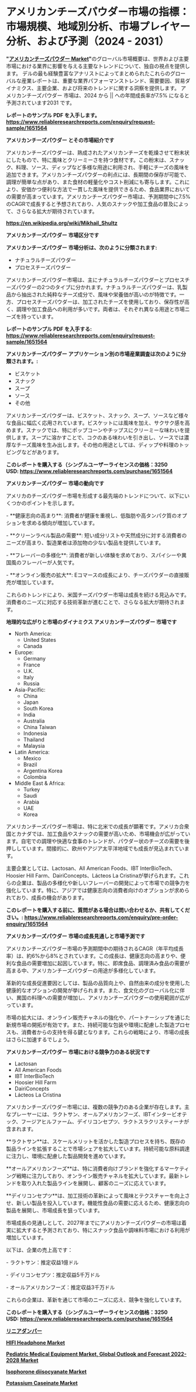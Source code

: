 <p><h1>アメリカンチーズパウダー市場の指標：市場規模、地域別分析、市場プレイヤー分析、および予測（2024 - 2031）</h1></p><p><strong>"<a href="https://www.reliableresearchreports.com/american-cheese-powder-market-r1651564">アメリカンチーズパウダー Market</a>"</strong>のグローバル市場概要は、世界および主要市場における業界に影響を与える主要なトレンドについて、独自の視点を提供します。 デルの最も経験豊富なアナリストによってまとめられたこれらのグローバルな産業レポートは、重要な業界パフォーマンストレンド、需要要因、貿易ダイナミクス、主要企業、および将来のトレンドに関する洞察を提供します。 アメリカンチーズパウダー 市場は、2024 から || への年間成長率が7.5% になると予測されています2031 です。</p>
<p><strong>レポートのサンプル PDF を入手します。</strong><strong><a href="https://www.reliableresearchreports.com/enquiry/request-sample/1651564">https://www.reliableresearchreports.com/enquiry/request-sample/1651564</a></strong></p>
<p><strong>アメリカンチーズパウダー とその市場紹介です</strong></p>
<p><p>アメリカンチーズパウダーは、熟成されたアメリカンチーズを乾燥させて粉末状にしたもので、特に風味とクリーミーさを持つ食材です。この粉末は、スナック、料理、ソース、ディップなど多様な用途に利用され、手軽にチーズの風味を追加できます。アメリカンチーズパウダーの利点には、長期間の保存が可能で、調理が簡単な点があり、また食材の軽量化やコスト削減にも寄与します。これにより、安価かつ便利な方法で一貫した風味を提供できるため、食品業界においての需要が高まっています。アメリカンチーズパウダー市場は、予測期間中に7.5%のCAGRで成長すると予想されており、人気のスナックや加工食品の普及によって、さらなる拡大が期待されています。</p><a href="https://en.wikipedia.org/wiki/Mikhail_Shultz"></a></p>
<p><strong><a href="https://en.wikipedia.org/wiki/Mikhail_Shultz">https://en.wikipedia.org/wiki/Mikhail_Shultz</a></strong></p>
<p><strong>アメリカンチーズパウダー&nbsp;市場区分です</strong><strong></strong></p>
<p><strong>アメリカンチーズパウダー 市場分析は、次のように分類されます:</strong>&nbsp;</p>
<p><ul><li>ナチュラルチーズパウダー</li><li>プロセスチーズパウダー</li></ul></p>
<p><p>アメリカンチーズパウダー市場は、主にナチュラルチーズパウダーとプロセスチーズパウダーの2つのタイプに分かれます。ナチュラルチーズパウダーは、乳製品から抽出された純粋なチーズ成分で、風味や栄養価が高いのが特徴です。一方、プロセスチーズパウダーは、加工されたチーズを使用しており、保存性が高く、調理や加工食品への利用が多いです。両者は、それぞれ異なる用途と市場ニーズを持っています。</p></p>
<p><strong>レポートのサンプル PDF を入手する: <a href="https://www.reliableresearchreports.com/enquiry/request-sample/1651564">https://www.reliableresearchreports.com/enquiry/request-sample/1651564</a></strong></p>
<p><strong> アメリカンチーズパウダー アプリケーション別の市場産業調査は次のように分類されます。:</strong></p>
<p><ul><li>ビスケット</li><li>スナック</li><li>スープ</li><li>ソース</li><li>その他</li></ul></p>
<p><p>アメリカンチーズパウダーは、ビスケット、スナック、スープ、ソースなど様々な食品に幅広く応用されています。ビスケットには風味を加え、サクサク感を高めます。スナックでは、特にポップコーンやチップスにクリーミーな味わいを提供します。スープに溶かすことで、コクのある味わいを引き出し、ソースでは濃厚なチーズ風味を生み出します。その他の用途としては、ディップや料理のトッピングなどがあります。</p></p>
<p><strong>このレポートを購入する（シングルユーザーライセンスの価格：3250 USD:</strong><strong>&nbsp;<a href="https://www.reliableresearchreports.com/purchase/1651564">https://www.reliableresearchreports.com/purchase/1651564</a></strong></p>
<p><strong>アメリカンチーズパウダー 市場の動向です</strong></p>
<p><p>アメリカのチーズパウダー市場を形成する最先端のトレンドについて、以下にいくつかのポイントを示します。</p><p>- **健康志向の高まり**: 消費者が健康を重視し、低脂肪や高タンパク質のオプションを求める傾向が増加しています。</p><p>  </p><p>- **クリーンラベル製品の需要**: 短い成分リストや天然成分に対する消費者のニーズが高まり、製造業者は添加物の少ない製品を提供しています。</p><p>- **フレーバーの多様化**: 消費者が新しい体験を求めており、スパイシーや異国風のフレーバーが人気です。</p><p>- **オンライン販売の拡大**: Eコマースの成長により、チーズパウダーの直接販売が増加しています。</p><p>これらのトレンドにより、米国チーズパウダー市場は成長を続ける見込みです。消費者のニーズに対応する技術革新が進むことで、さらなる拡大が期待されます。</p></p>
<p><strong>地理的な広がりと市場のダイナミクス アメリカンチーズパウダー 市場です</strong></p>
<p><ul>
    <li>
        North America:
        <ul>
            <li>United States</li>
            <li>Canada</li>
        </ul>
    </li>
    <li>
        Europe:
        <ul>
            <li>Germany</li>
            <li>France</li>
            <li>U.K.</li>
            <li>Italy</li>
            <li>Russia</li>
        </ul>
    </li>
    <li>
        Asia-Pacific:
        <ul>
            <li>China</li>
            <li>Japan</li>
            <li>South Korea</li>
            <li>India</li>
            <li>Australia</li>
            <li>China Taiwan</li>
            <li>Indonesia</li>
            <li>Thailand</li>
            <li>Malaysia</li>
        </ul>
    </li>
    <li>
        Latin America:
        <ul>
            <li>Mexico</li>
            <li>Brazil</li>
            <li>Argentina Korea</li>
            <li>Colombia</li>
        </ul>
    </li>
    <li>
        Middle East & Africa:
        <ul>
            <li>Turkey</li>
            <li>Saudi</li>
            <li>Arabia</li>
            <li>UAE</li>
            <li>Korea</li>
        </ul>
    </li>
    </ul></p>
<p><p>アメリカンチーズパウダー市場は、特に北米での成長が顕著です。アメリカ合衆国とカナダでは、加工食品やスナックの需要が高いため、市場機会が広がっています。自宅での調理や快適な食事のトレンドが、パウダー状のチーズの需要を後押ししています。間接的に、欧州やアジア太平洋地域でも成長が見込まれています。</p><p>主要企業としては、Lactosan、All American Foods、IBT InterBioTech、Hoosier Hill Farm、DairiConcepts、Lácteos La Cristinaが挙げられます。これらの企業は、製品の多様化や新しいフレーバーの開発によって市場での競争力を強化しています。特に、アジアでは健康志向の消費者向けのオプションが求められており、成長の機会があります。</p></p>
<p><strong>このレポートを購入する前に、質問がある場合は問い合わせるか、共有してください。:&nbsp;<a href="https://www.reliableresearchreports.com/enquiry/pre-order-enquiry/1651564">https://www.reliableresearchreports.com/enquiry/pre-order-enquiry/1651564</a></strong></p>
<p><strong>アメリカンチーズパウダー 市場の成長見通しと市場予測です</strong></p>
<p><p>アメリカンチーズパウダー市場の予測期間中の期待されるCAGR（年平均成長率）は、約6%から8%とされています。この成長は、健康志向の高まりや、便利な食品の需要増加に起因しています。特に、即席食品、調理済み食品の需要が高まる中、アメリカンチーズパウダーの用途が多様化しています。</p><p>革新的な成長促進要因としては、製品の品質向上や、自然由来の成分を使用した健康的なオプションの開発が挙げられます。また、食文化のグローバル化に伴い、異国の料理への需要が増加し、アメリカンチーズパウダーの使用範囲が広がっています。</p><p>市場の拡大には、オンライン販売チャネルの強化や、パートナーシップを通じた新規市場の開拓が有効です。また、持続可能な包装や環境に配慮した製造プロセスも、消費者からの支持を得る鍵となります。これらの戦略により、市場の成長はさらに加速するでしょう。</p></p>
<p><strong>アメリカンチーズパウダー 市場における競争力のある状況です</strong></p>
<p><ul><li>Lactosan</li><li>All American Foods</li><li>IBT InterBioTech</li><li>Hoosier Hill Farm</li><li>DairiConcepts</li><li>Lácteos La Cristina</li></ul></p>
<p><p>アメリカンチーズパウダー市場には、複数の競争力のある企業が存在します。主なプレーヤーには、ラクトサン、オールアメリカンフーズ、IBTインタービオテック、フージアヒルファーム、デイリコンセプツ、ラクトスラクリスティーナが含まれます。</p><p>**ラクトサン**は、スケールメリットを活かした製造プロセスを持ち、既存の製品ラインを拡張することで市場シェアを拡大しています。持続可能な原料調達に注力し、環境に配慮した製品開発を進めています。</p><p>**オールアメリカンフーズ**は、特に消費者向けブランドを強化するマーケティング戦略に注力しており、オンライン販売チャネルを拡大しています。最新トレンドを取り入れた製品ラインを展開し、顧客のニーズに応えています。</p><p>**デイリコンセプツ**は、加工技術の革新によって風味とテクスチャーを向上させ、新しい製品を投入しています。機能性食品の需要に応えるため、健康志向の製品を展開し、市場成長を狙っています。</p><p>市場成長の見通しとして、2027年までにアメリカンチーズパウダーの市場は着実に拡大すると予測されており、特にスナック食品や調味料市場における利用が増加しています。</p><p>以下は、企業の売上高です：</p><p>- ラクトサン：推定収益1億ドル</p><p>- デイリコンセプツ：推定収益5千万ドル</p><p>- オールアメリカンフーズ：推定収益3千万ドル</p><p>これらの企業は、革新を通じて市場のニーズに応え、競争を強化しています。</p></p>
<p><strong>このレポートを購入する（シングルユーザーライセンスの価格：3250 USD:</strong>&nbsp;<strong><a href="https://www.reliableresearchreports.com/purchase/1651564">https://www.reliableresearchreports.com/purchase/1651564</a></strong></p>
<p><strong><p><a href="https://medium.com/@dm15982023/linear-damper-market-%E3%81%AF-%E3%82%B3%E3%82%B9%E3%83%88%E7%AE%A1%E7%90%86%E3%81%A8%E5%8A%B9%E7%8E%87%E5%90%91%E4%B8%8A%E3%82%92%E5%84%AA%E5%85%88%E3%81%97%E3%81%BE%E3%81%99-%E3%81%95%E3%82%89%E3%81%AB-%E5%A0%B1%E5%91%8A%E6%9B%B8%E3%81%AF%E5%B8%82%E5%A0%B4%E3%81%AE%E9%9C%80%E8%A6%81%E9%9D%A2%E3%81%A8%E4%BE%9B%E7%B5%A6%E9%9D%A2%E3%81%AE%E4%B8%A1%E6%96%B9%E3%82%92%E3%82%AB%E3%83%90%E3%83%BC%E3%81%97%E3%81%A6%E3%81%84%E3%81%BE%E3%81%99-linear-damper-%E5%B8%82%E5%A0%B4%E3%81%AF-2024-%E3%81%8B%E3%82%89-60df56c5d56c">リニアダンパー</a></p><p><a href="https://www.linkedin.com/pulse/in-depth-analysis-global-hifi-headphone-market-scope-its-rapid-jaate?trackingId=%2FX%2BAp3nNR%2BipC%2FWttzyzMg%3D%3D">HIFI Headphone Market</a></p><p><a href="https://github.com/FosterFahey91/Market-Research-Report-List-1/blob/main/pediatric-medical-equipment-market-global-outlook-and-forecast-2022-2028-market.md">Pediatric Medical Equipment Market, Global Outlook and Forecast 2022-2028 Market</a></p><p><a href="https://medium.com/@tracey.skinner9085/the-global-isophorone-diisocyanate-market-is-expected-to-witness-a-compound-annual-growth-rate-087dc25ed484">Isophorone diisocyanate Market</a></p><p><a href="https://issuu.com/reportprime-2/docs/potassium-caseinate-market-size-203_5331eb6055968b">Potassium Caseinate Market</a></p></strong></p>